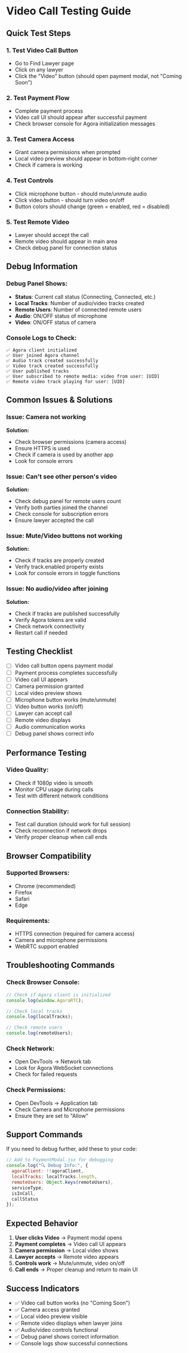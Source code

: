 # Video Call Testing Guide

## Quick Test Steps

### 1. **Test Video Call Button**
- Go to Find Lawyer page
- Click on any lawyer
- Click the "Video" button (should open payment modal, not "Coming Soon")

### 2. **Test Payment Flow**
- Complete payment process
- Video call UI should appear after successful payment
- Check browser console for Agora initialization messages

### 3. **Test Camera Access**
- Grant camera permissions when prompted
- Local video preview should appear in bottom-right corner
- Check if camera is working

### 4. **Test Controls**
- Click microphone button - should mute/unmute audio
- Click video button - should turn video on/off
- Button colors should change (green = enabled, red = disabled)

### 5. **Test Remote Video**
- Lawyer should accept the call
- Remote video should appear in main area
- Check debug panel for connection status

## Debug Information

### **Debug Panel Shows:**
- **Status**: Current call status (Connecting, Connected, etc.)
- **Local Tracks**: Number of audio/video tracks created
- **Remote Users**: Number of connected remote users
- **Audio**: ON/OFF status of microphone
- **Video**: ON/OFF status of camera

### **Console Logs to Check:**
```
✅ Agora client initialized
✅ User joined Agora channel
✅ Audio track created successfully
✅ Video track created successfully
✅ User published tracks
✅ User subscribed to remote media: video from user: [UID]
✅ Remote video track playing for user: [UID]
```

## Common Issues & Solutions

### **Issue: Camera not working**
**Solution:**
- Check browser permissions (camera access)
- Ensure HTTPS is used
- Check if camera is used by another app
- Look for console errors

### **Issue: Can't see other person's video**
**Solution:**
- Check debug panel for remote users count
- Verify both parties joined the channel
- Check console for subscription errors
- Ensure lawyer accepted the call

### **Issue: Mute/Video buttons not working**
**Solution:**
- Check if tracks are properly created
- Verify track.enabled property exists
- Look for console errors in toggle functions

### **Issue: No audio/video after joining**
**Solution:**
- Check if tracks are published successfully
- Verify Agora tokens are valid
- Check network connectivity
- Restart call if needed

## Testing Checklist

- [ ] Video call button opens payment modal
- [ ] Payment process completes successfully
- [ ] Video call UI appears
- [ ] Camera permission granted
- [ ] Local video preview shows
- [ ] Microphone button works (mute/unmute)
- [ ] Video button works (on/off)
- [ ] Lawyer can accept call
- [ ] Remote video displays
- [ ] Audio communication works
- [ ] Debug panel shows correct info

## Performance Testing

### **Video Quality:**
- Check if 1080p video is smooth
- Monitor CPU usage during calls
- Test with different network conditions

### **Connection Stability:**
- Test call duration (should work for full session)
- Check reconnection if network drops
- Verify proper cleanup when call ends

## Browser Compatibility

### **Supported Browsers:**
- Chrome (recommended)
- Firefox
- Safari
- Edge

### **Requirements:**
- HTTPS connection (required for camera access)
- Camera and microphone permissions
- WebRTC support enabled

## Troubleshooting Commands

### **Check Browser Console:**
```javascript
// Check if Agora client is initialized
console.log(window.AgoraRTC);

// Check local tracks
console.log(localTracks);

// Check remote users
console.log(remoteUsers);
```

### **Check Network:**
- Open DevTools → Network tab
- Look for Agora WebSocket connections
- Check for failed requests

### **Check Permissions:**
- Open DevTools → Application tab
- Check Camera and Microphone permissions
- Ensure they are set to "Allow"

## Support Commands

If you need to debug further, add these to your code:

```javascript
// Add to PaymentModal.jsx for debugging
console.log("🔍 Debug Info:", {
  agoraClient: !!agoraClient,
  localTracks: localTracks.length,
  remoteUsers: Object.keys(remoteUsers),
  serviceType,
  isInCall,
  callStatus
});
```

## Expected Behavior

1. **User clicks Video** → Payment modal opens
2. **Payment completes** → Video call UI appears
3. **Camera permission** → Local video shows
4. **Lawyer accepts** → Remote video appears
5. **Controls work** → Mute/unmute, video on/off
6. **Call ends** → Proper cleanup and return to main UI

## Success Indicators

- ✅ Video call button works (no "Coming Soon")
- ✅ Camera access granted
- ✅ Local video preview visible
- ✅ Remote video displays when lawyer joins
- ✅ Audio/video controls functional
- ✅ Debug panel shows correct information
- ✅ Console logs show successful connections
